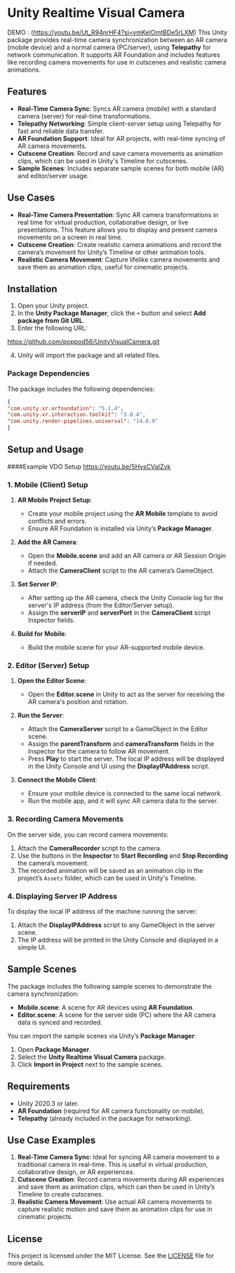 # Unity Realtime Visual Camera
 DEMO : (https://youtu.be/Ut_R94nrHF4?si=vmKeIOmtBDe5rLXM)
This Unity package provides real-time camera synchronization between an AR camera (mobile device) and a normal camera (PC/server), using **Telepathy** for network communication. It supports AR Foundation and includes features like recording camera movements for use in cutscenes and realistic camera animations.

## Features

- **Real-Time Camera Sync**: Syncs AR camera (mobile) with a standard camera (server) for real-time transformations.
- **Telepathy Networking**: Simple client-server setup using Telepathy for fast and reliable data transfer.
- **AR Foundation Support**: Ideal for AR projects, with real-time syncing of AR camera movements.
- **Cutscene Creation**: Record and save camera movements as animation clips, which can be used in Unity's Timeline for cutscenes.
- **Sample Scenes**: Includes separate sample scenes for both mobile (AR) and editor/server usage.

## Use Cases


- **Real-Time Camera Presentation**: Sync AR camera transformations in real time for virtual production, collaborative design, or live presentations. This feature allows you to display and present camera movements on a screen in real time.
- **Cutscene Creation**: Create realistic camera animations and record the camera’s movement for Unity’s Timeline or other animation tools.
- **Realistic Camera Movement**: Capture lifelike camera movements and save them as animation clips, useful for cinematic projects.


## Installation

1. Open your Unity project.
2. In the **Unity Package Manager**, click the `+` button and select **Add package from Git URL**.
3. Enter the following URL:

https://github.com/poppod56/UnityVisualCamera.git

4. Unity will import the package and all related files.

### Package Dependencies

The package includes the following dependencies:

```json
{
"com.unity.xr.arfoundation": "5.1.4",
"com.unity.xr.interaction.toolkit": "3.0.4",
"com.unity.render-pipelines.universal": "14.0.9"
}
```
## Setup and Usage


 ####Example VDO Setup
 https://youtu.be/5HysCVaIZvk
 
### 1. Mobile (Client) Setup

1. **AR Mobile Project Setup**:
    - Create your mobile project using the **AR Mobile** template to avoid conflicts and errors.
    - Ensure AR Foundation is installed via Unity’s **Package Manager**.
  
2. **Add the AR Camera**:
    - Open the **Mobile.scene** and add an AR camera or AR Session Origin if needed.
    - Attach the **CameraClient** script to the AR camera’s GameObject.
  
3. **Set Server IP**:
    - After setting up the AR camera, check the Unity Console log for the server's IP address (from the Editor/Server setup).
    - Assign the **serverIP** and **serverPort** in the **CameraClient** script Inspector fields.
  
4. **Build for Mobile**:
    - Build the mobile scene for your AR-supported mobile device.

### 2. Editor (Server) Setup

1. **Open the Editor Scene**:
    - Open the **Editor.scene** in Unity to act as the server for receiving the AR camera's position and rotation.
  
2. **Run the Server**:
    - Attach the **CameraServer** script to a GameObject in the Editor scene.
    - Assign the **parentTransform** and **cameraTransform** fields in the Inspector for the camera to follow AR movement.
    - Press **Play** to start the server. The local IP address will be displayed in the Unity Console and UI using the **DisplayIPAddress** script.
  
3. **Connect the Mobile Client**:
    - Ensure your mobile device is connected to the same local network.
    - Run the mobile app, and it will sync AR camera data to the server.

### 3. Recording Camera Movements

On the server side, you can record camera movements:

1. Attach the **CameraRecorder** script to the camera.
2. Use the buttons in the **Inspector** to **Start Recording** and **Stop Recording** the camera’s movement.
3. The recorded animation will be saved as an animation clip in the project’s `Assets` folder, which can be used in Unity's Timeline.

### 4. Displaying Server IP Address

To display the local IP address of the machine running the server:

1. Attach the **DisplayIPAddress** script to any GameObject in the server scene.
2. The IP address will be printed in the Unity Console and displayed in a simple UI.

## Sample Scenes

The package includes the following sample scenes to demonstrate the camera synchronization:

- **Mobile.scene**: A scene for AR devices using **AR Foundation**.
- **Editor.scene**: A scene for the server side (PC) where the AR camera data is synced and recorded.

You can import the sample scenes via Unity’s **Package Manager**:

1. Open **Package Manager**.
2. Select the **Unity Realtime Visual Camera** package.
3. Click **Import in Project** next to the sample scenes.

## Requirements

- Unity 2020.3 or later.
- **AR Foundation** (required for AR camera functionality on mobile).
- **Telepathy** (already included in the package for networking).

## Use Case Examples

1. **Real-Time Camera Sync**: Ideal for syncing AR camera movement to a traditional camera in real-time. This is useful in virtual production, collaborative design, or AR experiences.
2. **Cutscene Creation**: Record camera movements during AR experiences and save them as animation clips, which can then be used in Unity’s Timeline to create cutscenes.
3. **Realistic Camera Movement**: Use actual AR camera movements to capture realistic motion and save them as animation clips for use in cinematic projects.

## License

This project is licensed under the MIT License. See the [LICENSE](LICENSE) file for more details.

